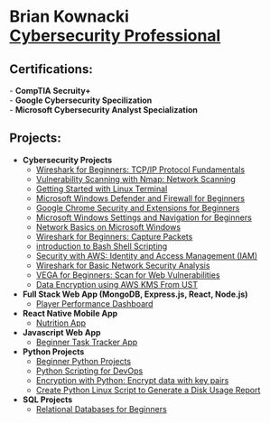 <h1>Brian Kownacki<br/> <a href="https://www.linkedin.com/in/brian-kownacki-94980259/">Cybersecurity Professional</a></h1>

<h2>Certifications:</h2>
- <b>CompTIA Secruity+</b></br>
- <b>Google Cybersecurity Specilization</b></br>
- <b>Microsoft Cybersecurity Analyst Specialization</b></br>

<h2>Projects:</h2>

- <b>Cybersecurity Projects</b>
  - [Wireshark for Beginners: TCP/IP Protocol Fundamentals](https://coursera.org/share/595741e3f08b0c2de5936c2acc7cf2a9)
  - [Vulnerability Scanning with Nmap: Network Scanning](https://github.com/bknum9/VulnerabilityScanNmap.git)
  - [Getting Started with Linux Terminal](https://github.com/bknum9/LinuxTerminal.git)
  - [Microsoft Windows Defender and Firewall for Beginners](https://github.com/bknum9/WindowsDefenderFirewall.git)
  - [Google Chrome Security and Extensions for Beginners](https://github.com/bknum9/ChromeSec-Ext.git)
  - [Microsoft Windows Settings and Navigation for Beginners](https://github.com/bknum9/WindowsSettings-Navigation.git)
  - [Network Basics on Microsoft Windows](https://github.com/bknum9/WindowsNetworkBasics.git)
  - [Wireshark for Beginners: Capture Packets](https://github.com/bknum9/WiresharkCapturePackets.git)
  - [introduction to Bash Shell Scripting](https://github.com/bknum9/BashShellScripting.git)
  - [Security with AWS: Identity and Access Management (IAM)](https://github.com/bknum9/AWSIAM.git)
  - [Wireshark for Basic Network Security Analysis](https://github.com/bknum9/WiresharkBasicNetworkSecAnalysis.git)
  - [VEGA for Beginners: Scan for Web Vulnerabilities](https://github.com/bknum9/VEGAVulnerabilityScan.git)
  - [Data Encryption using AWS KMS From UST](https://github.com/bknum9/DataEncryptAWSKMS.git)
- <b>Full Stack Web App (MongoDB, Express.js, React, Node.js)</b>
  - [Player Performance Dashboard](https://github.com/bknum9/dashboard.git)
- <b>React Native Mobile App</b>
  - [Nutrition App](https://github.com/bknum9/RNNutritionApp.git)
- <b>Javascript Web App</b>
  - [Beginner Task Tracker App](https://github.com/bknum9/task-tracker.git)
- <b>Python Projects</b>
  - [Beginner Python Projects](https://github.com/bknum9/python_projects.git)
  - [Python Scripting for DevOps](https://github.com/bknum9/PythonScriptingDevOps.git)
  - [Encryption with Python: Encrypt data with key pairs](https://github.com/bknum9/EncyptionPython.git)
  - [Create Python Linux Script to Generate a Disk Usage Report](https://github.com/bknum9/PythonDiskUsageReport.git)
- <b>SQL Projects</b>
  - [Relational Databases for Beginners](https://github.com/bknum9/RelationalDatabases.git)
    

